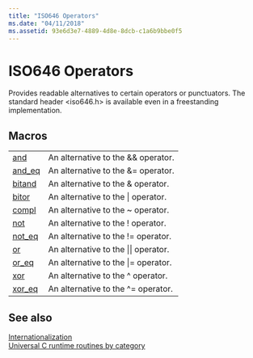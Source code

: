 ```yaml
---
title: "ISO646 Operators"
ms.date: "04/11/2018"
ms.assetid: 93e6d3e7-4889-4d8e-8dcb-c1a6b9bbe0f5
---
```

# ISO646 Operators

Provides readable alternatives to certain operators or punctuators. The standard header \<iso646.h> is available even in a freestanding implementation.

## Macros

|||
|-|-|
|[and](../c-runtime-library/reference/and.md)|An alternative to the && operator.|
|[and_eq](../c-runtime-library/reference/and-eq.md)|An alternative to the &= operator.|
|[bitand](../c-runtime-library/reference/bitand.md)|An alternative to the & operator.|
|[bitor](../c-runtime-library/reference/bitor.md)|An alternative to the &#124; operator.|
|[compl](../c-runtime-library/reference/compl.md)|An alternative to the ~ operator.|
|[not](../c-runtime-library/reference/not.md)|An alternative to the ! operator.|
|[not_eq](../c-runtime-library/reference/not-eq.md)|An alternative to the != operator.|
|[or](../c-runtime-library/reference/or.md)|An alternative to the &#124;&#124; operator.|
|[or_eq](../c-runtime-library/reference/or-eq.md)|An alternative to the &#124;= operator.|
|[xor](../c-runtime-library/reference/xor.md)|An alternative to the ^ operator.|
|[xor_eq](../c-runtime-library/reference/xor-eq.md)|An alternative to the ^= operator.|

## See also

[Internationalization](../c-runtime-library/internationalization.md)<br/>
[Universal C runtime routines by category](../c-runtime-library/run-time-routines-by-category.md)<br/>
